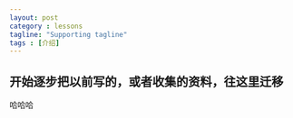 ```yaml
---
layout: post
category : lessons
tagline: "Supporting tagline"
tags : [介绍]
---
```


## 开始逐步把以前写的，或者收集的资料，往这里迁移
哈哈哈
